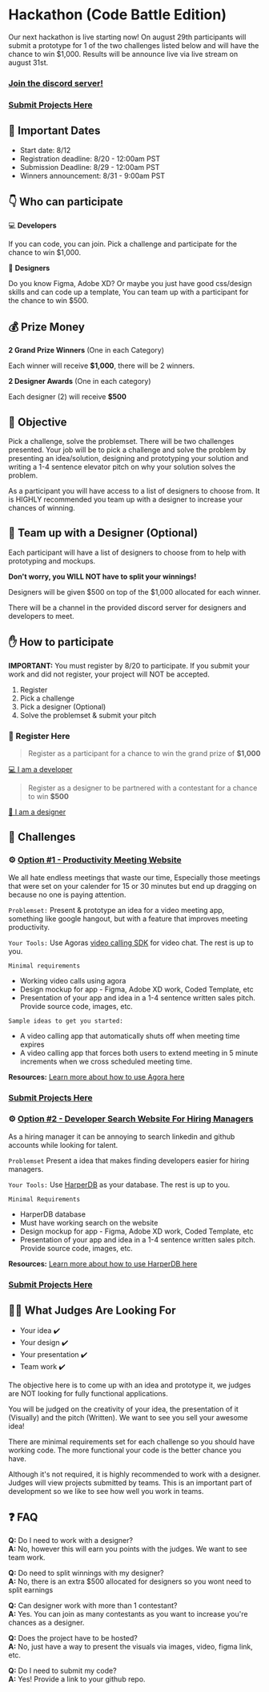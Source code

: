 # Hackathon (Code Battle Edition)

Our next hackathon is live starting now! On august 29th participants will submit a prototype for 1 of the two challenges listed below and will have the chance to win $1,000. Results will be announce live via live stream on august 31st.

### [Join the discord server!](https://discord.gg/b6XP3nrD6V)

### [Submit Projects Here](https://github.com/divanov11/Hackathon---Code-Battle-Edition)


## :calendar: Important Dates

- Start date: 8/12
- Registration deadline: 8/20 - 12:00am PST
- Submission Deadline: 8/29 - 12:00am PST
- Winners announcement: 8/31 - 9:00am PST

## 👇 Who can participate

💻 **Developers**

If you can code, you can join. Pick a challenge and participate for the chance to win $1,000.

🎨 **Designers**

Do you know Figma, Adobe XD? Or maybe you just have good css/design skills and can code up a template, You can team up with a participant for the chance to win $500.
  
## 💰 Prize Money

**2 Grand Prize Winners** (One in each Category)

Each winner will receive **$1,000**, there will be 2 winners.

**2 Designer Awards** (One in each category)

Each designer (2) will receive **$500**

## 🎯 Objective

Pick a challenge, solve the problemset. There will be two challenges presented. Your job will be to pick a challenge and solve the problem by presenting an idea/solution, designing and prototyping your solution and writing a 1-4 sentence elevator pitch on why your solution solves the problem.

As a participant you will have access to a list of designers to choose from. It is HIGHLY recommended you team up with a designer to increase your chances of winning.

## 🎨 Team up with a Designer (Optional)

Each participant will have a list of designers to choose from to help with prototyping and mockups. 

**Don't worry, you WILL NOT have to split your winnings!**

Designers will be given $500 on top of the $1,000 allocated for each winner.

There will be a channel in the provided discord server for designers and developers to meet.

## ✋ How to participate

**IMPORTANT:** You must register by 8/20 to participate. If you submit your work and did not register, your project will NOT be accepted.

1. Register
1. Pick a challenge
1. Pick a designer (Optional)
1. Solve the problemset & submit your pitch

### 📝 Register Here

> Register as a participant for a chance to win the grand prize of **$1,000**

<a href="https://forms.gle/kZtK8eSg9bD72CHx7" target="_blank">💻 I am a developer <a/>

> Register as a designer to be partnered with a contestant for a chance to win **$500**

<a href="https://docs.google.com/forms/d/e/1FAIpQLSebxOB3LSVOCYbapaAGUuXhFY0F3diFFmuaH6kx1M82AsbL1A/viewform?usp=sf_link" target="_blank">🎨 I am a designer <a/>


## 🏁 Challenges


### ⚙️ <ins>Option #1 - Productivity Meeting Website</ins>

We all hate endless meetings that waste our time, Especially those meetings that were set on your calender for 15 or 30 minutes but end up dragging on because no one is paying attention. 

``Problemset:`` Present & prototype an idea for a video meeting app, something like google hangout, but with a feature that improves meeting productivity.

``Your Tools:`` Use Agoras [video calling SDK](https://www.agora.io/en/) for video chat. The rest is up to you.

``Minimal requirements``

- Working video calls using agora
- Design mockup for app - Figma, Adobe XD work, Coded Template, etc 
- Presentation of your app and idea in a 1-4 sentence written sales pitch. Provide source code, images, etc.

``Sample ideas to get you started:``
- A video calling app that automatically shuts off when meeting time expires
- A video calling app that forces both users to extend meeting in 5 minute increments when we cross scheduled meeting time.

**Resources:** [Learn more about how to use Agora here](agora_resources.md) 

### [Submit Projects Here](https://github.com/divanov11/Hackathon---Code-Battle-Edition)

### ⚙️ <ins>Option #2 - Developer Search Website For Hiring Managers</ins>

As a hiring manager it can be annoying to search linkedin and github accounts while looking for talent.

``Problemset`` Present a idea that makes finding developers easier for hiring managers.

``Your Tools:`` Use [HarperDB](https://harperdb.io/) as your database. The rest is up to you.

``Minimal Requirements`` 

- HarperDB database
- Must have working search on the website
- Design mockup for app - Figma, Adobe XD work, Coded Template, etc 
- Presentation of your app and idea in a 1-4 sentence written sales pitch. Provide source code, images, etc.

**Resources:** [Learn more about how to use HarperDB here](harperdb_resources.md) 

### [Submit Projects Here](https://github.com/divanov11/Hackathon---Code-Battle-Edition)

## 🧑‍⚖️ What Judges Are Looking For

- Your idea ✔️
- Your design ✔️
- Your presentation ✔️
- Team work ✔️

The objective here is to come up with an idea and prototype it, we judges are NOT looking for fully functional applications. 

You will be judged on the creativity of your idea, the presentation of it (Visually) and the pitch (Written). We want to see you sell your awesome idea!

There are minimal requirements set for each challenge so you should have working code. The more functional your code is the better chance you have.

Although it's not required, it is highly recommended to work with a designer. Judges will view projects submitted by teams. This is an important part of development so we like to see how well you work in teams.

## ❓ FAQ

**Q:** Do I need to work with a designer?
<br>
**A:** No, however this will earn you points with the judges. We want to see team work.

**Q:** Do need to split winnings with my designer?
<br>
**A:** No, there is an extra $500 allocated for designers so you wont need to split earnings

**Q:** Can designer work with more than 1 contestant?
<br>
**A:** Yes. You can join as many contestants as you want to increase you're chances as a designer.

**Q:** Does the project have to be hosted?
<br>
**A:** No, just have a way to present the visuals via images, video, figma link, etc. 


**Q:** Do I need to submit my code?
<br>
**A:** Yes! Provide a link to your github repo.
